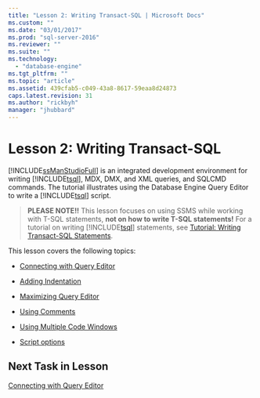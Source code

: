 ```yaml
---
title: "Lesson 2: Writing Transact-SQL | Microsoft Docs"
ms.custom: ""
ms.date: "03/01/2017"
ms.prod: "sql-server-2016"
ms.reviewer: ""
ms.suite: ""
ms.technology: 
  - "database-engine"
ms.tgt_pltfrm: ""
ms.topic: "article"
ms.assetid: 439cfab5-c049-43a8-8617-59eaa8d24873
caps.latest.revision: 31
ms.author: "rickbyh"
manager: "jhubbard"
---
```

# Lesson 2: Writing Transact-SQL
[!INCLUDE[ssManStudioFull](../../../advanced-analytics/r-services/includes/ssmanstudiofull-md.md)] is an integrated development environment for writing [!INCLUDE[tsql](../../../advanced-analytics/r-services/includes/tsql-md.md)], MDX, DMX, and XML queries, and SQLCMD commands. The tutorial illustrates using the Database Engine Query Editor to write a [!INCLUDE[tsql](../../../advanced-analytics/r-services/includes/tsql-md.md)] script.  
  
>**PLEASE NOTE!!** This lesson focuses on using SSMS while working with T-SQL statements, **not on how to write T-SQL statements!** For a tutorial on writing [!INCLUDE[tsql](../../../advanced-analytics/r-services/includes/tsql-md.md)] statements, see [Tutorial: Writing Transact-SQL Statements](../../../t-sql/tutorials/tutorial-writing-transact-sql-statements.md).  
  
This lesson covers the following topics:  
  
-   [Connecting with Query Editor](https://msdn.microsoft.com/library/ms166753.aspx)  
  
-   [Adding Indentation](https://msdn.microsoft.com/library/ms170169.aspx)  
  
-   [Maximizing Query Editor](https://msdn.microsoft.com/library/ms166574.aspx)  
  
-   [Using Comments](https://msdn.microsoft.com/library/ms167042.aspx)  
  
-   [Using Multiple Code Windows](https://msdn.microsoft.com/library/ms170692.aspx)  
  
-   [Script options](https://msdn.microsoft.com/library/ms169684.aspx)  
  
 
## Next Task in Lesson  
[Connecting with Query Editor](../Topic/Connecting%20with%20Query%20Editor.md)  
  
  
  
